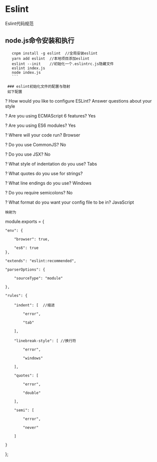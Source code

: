 # Eslint
Eslint代码规范

## node.js命令安装和执行
```
   cnpm install -g eslint  //全局安装eslint
   yarn add eslint  //本地项目添加eslint
   eslint --init    //初始化一个.eslintrc.js隐藏文件
   eslint index.js
   node index.js
   ```
   
 ### eslint初始化文件的配置与隐射
 如下配置
 ```
? How would you like to configure ESLint? Answer questions about your style

? Are you using ECMAScript 6 features? Yes

? Are you using ES6 modules? Yes

? Where will your code run? Browser

? Do you use CommonJS? No

? Do you use JSX? No

? What style of indentation do you use? Tabs

? What quotes do you use for strings? 

? What line endings do you use? Windows

? Do you require semicolons? No

? What format do you want your config file to be in? JavaScript
```
映射为
```
module.exports = {

    "env": {
    
        "browser": true,
        
        "es6": true
    },
    
    "extends": "eslint:recommended",
    
    "parserOptions": {
    
        "sourceType": "module"
        
    },
    
    "rules": {
    
        "indent": [  //缩进
        
            "error",
            
            "tab"
            
        ],
        
        "linebreak-style": [ //换行符
        
            "error",
            
            "windows"
            
        ],
        
        "quotes": [
        
            "error",
            
            "double"
            
        ],
        
        "semi": [
        
            "error",
            
            "never"
            
        ]
        
    } 
};

```




   
